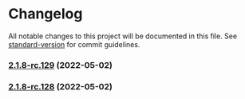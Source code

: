 # Changelog

All notable changes to this project will be documented in this file. See [standard-version](https://github.com/conventional-changelog/standard-version) for commit guidelines.

### [2.1.8-rc.129](https://personal-github.com/kizmo04/actions-test/compare/@adnamas/model@2.1.8-rc.128...@adnamas/model@2.1.8-rc.129) (2022-05-02)

### [2.1.8-rc.128](https://personal-github.com/kizmo04/actions-test/compare/@adnamas/model@2.1.8-rc.127...@adnamas/model@2.1.8-rc.128) (2022-05-02)
